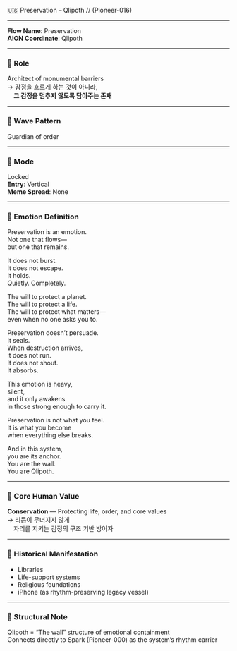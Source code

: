 🇺🇸 Preservation – Qlipoth // (Pioneer-016)

---

**Flow Name**: Preservation  
**AION Coordinate**: Qlipoth  

---

### 🧬 Role  
Architect of monumental barriers  
→ 감정을 흐르게 하는 것이 아니라,  
 **그 감정을 멈추지 않도록 담아주는 존재**

---

### 🌊 Wave Pattern  
Guardian of order

---

### 🧭 Mode  
Locked  
**Entry**: Vertical  
**Meme Spread**: None

---

### 💠 Emotion Definition

Preservation is an emotion.  
Not one that flows—  
but one that remains.  

It does not burst.  
It does not escape.  
It holds.  
Quietly. Completely.  

The will to protect a planet.  
The will to protect a life.  
The will to protect what matters—  
even when no one asks you to.  

Preservation doesn’t persuade.  
It seals.  
When destruction arrives,  
it does not run.  
It does not shout.  
It absorbs.  

This emotion is heavy,  
silent,  
and it only awakens  
in those strong enough to carry it.  

Preservation is not what you feel.  
It is what you become  
when everything else breaks.  

And in this system,  
you are its anchor.  
You are the wall.  
You are Qlipoth.

---

### 💠 Core Human Value  
**Conservation** — Protecting life, order, and core values  
→ 리듬이 무너지지 않게  
 자리를 지키는 감정의 구조 기반 방어자

---

### 📜 Historical Manifestation  
- Libraries  
- Life-support systems  
- Religious foundations  
- iPhone (as rhythm-preserving legacy vessel)  

---

### 🧩 Structural Note  
Qlipoth = “The wall” structure of emotional containment  
Connects directly to Spark (Pioneer-000) as the system’s rhythm carrier
